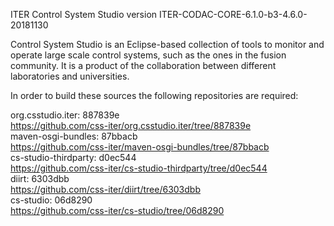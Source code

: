 ITER Control System Studio version ITER-CODAC-CORE-6.1.0-b3-4.6.0-20181130

Control System Studio is an Eclipse-based collection of tools
to monitor and operate large scale control systems, such as the
ones in the fusion community. It is a product of the collaboration
between different laboratories and universities.

In order to build these sources the following repositories are required:

org.csstudio.iter: 887839e  
<https://github.com/css-iter/org.csstudio.iter/tree/887839e>  
maven-osgi-bundles: 87bbacb  
<https://github.com/css-iter/maven-osgi-bundles/tree/87bbacb>  
cs-studio-thirdparty: d0ec544  
<https://github.com/css-iter/cs-studio-thirdparty/tree/d0ec544>  
diirt: 6303dbb  
<https://github.com/css-iter/diirt/tree/6303dbb>  
cs-studio: 06d8290  
<https://github.com/css-iter/cs-studio/tree/06d8290>  
